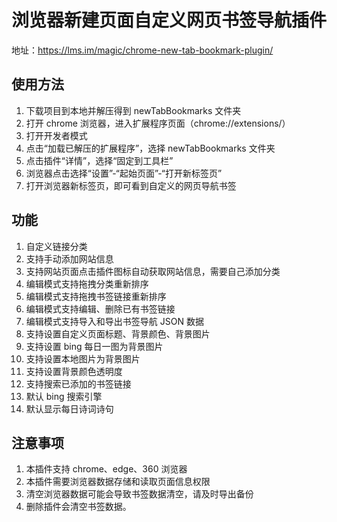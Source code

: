 # 浏览器新建页面自定义网页书签导航插件

地址：https://lms.im/magic/chrome-new-tab-bookmark-plugin/

## 使用方法

1. 下载项目到本地并解压得到 newTabBookmarks 文件夹
2. 打开 chrome 浏览器，进入扩展程序页面（chrome://extensions/）
3. 打开开发者模式
4. 点击“加载已解压的扩展程序”，选择 newTabBookmarks 文件夹
5. 点击插件“详情”，选择“固定到工具栏”
6. 浏览器点击选择“设置”-“起始页面”-“打开新标签页”
7. 打开浏览器新标签页，即可看到自定义的网页导航书签

## 功能

1. 自定义链接分类
2. 支持手动添加网站信息
3. 支持网站页面点击插件图标自动获取网站信息，需要自己添加分类
4. 编辑模式支持拖拽分类重新排序
5. 编辑模式支持拖拽书签链接重新排序
6. 编辑模式支持编辑、删除已有书签链接
7. 编辑模式支持导入和导出书签导航 JSON 数据
8. 支持设置自定义页面标题、背景颜色、背景图片
9. 支持设置 bing 每日一图为背景图片
10. 支持设置本地图片为背景图片
11. 支持设置背景颜色透明度
12. 支持搜索已添加的书签链接
13. 默认 bing 搜索引擎
14. 默认显示每日诗词诗句

## 注意事项

1. 本插件支持 chrome、edge、360 浏览器
2. 本插件需要浏览器数据存储和读取页面信息权限
3. 清空浏览器数据可能会导致书签数据清空，请及时导出备份
4. 删除插件会清空书签数据。